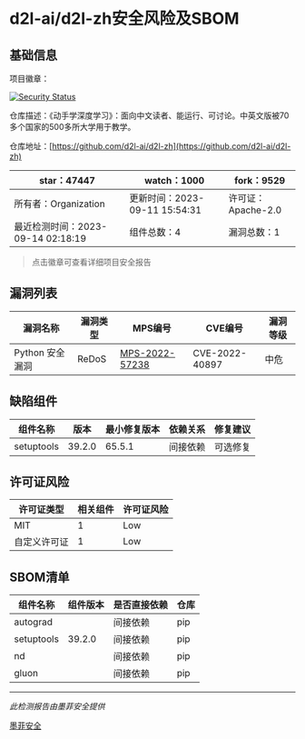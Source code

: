 # d2l-ai/d2l-zh安全风险及SBOM

## 基础信息

项目徽章：

[![Security Status](https://www.murphysec.com/platform3/v31/badge/1702023679420530688.svg)](https://www.murphysec.com/console/report/1699125116960292864/1702023679420530688)

仓库描述：《动手学深度学习》：面向中文读者、能运行、可讨论。中英文版被70多个国家的500多所大学用于教学。

仓库地址：[https://github.com/d2l-ai/d2l-zh](https://github.com/d2l-ai/d2l-zh)

| star：47447 | watch：1000 | fork：9529 |
| ----------- | -------------- | ------------ |
| 所有者：Organization | 更新时间：2023-09-11 15:54:31 | 许可证：Apache-2.0 |
| 最近检测时间：2023-09-14 02:18:19 | 组件总数：4 | 漏洞总数：1 |

> 点击徽章可查看详细项目安全报告



## 漏洞列表

| 漏洞名称 | 漏洞类型 | MPS编号 | CVE编号 | 漏洞等级 |
| ------- | ------ | ------- | ------ | ----- |
|Python 安全漏洞|ReDoS|[MPS-2022-57238](https://www.oscs1024.com/hd/MPS-2022-57238)|CVE-2022-40897|中危|




## 缺陷组件

| 组件名称 | 版本 | 最小修复版本 | 依赖关系 | 修复建议 |
| -------- | ---- | ------------ | -------- | -------- |
|setuptools|39.2.0|65.5.1|间接依赖|可选修复|C:0|H:0|M:1|L:0|




## 许可证风险

| 许可证类型 | 相关组件 | 许可证风险 |
| ---------- | -------- | ---------- |
|MIT|1|Low|
|自定义许可证|1|Low|




## SBOM清单

| 组件名称 | 组件版本 | 是否直接依赖 | 仓库 |
| -------- | -------- | ------------ | ---- |
|autograd||间接依赖|pip|
|setuptools|39.2.0|间接依赖|pip|
|nd||间接依赖|pip|
|gluon||间接依赖|pip|


------

*此检测报告由墨菲安全提供*

[墨菲安全](www.murphysec.com)